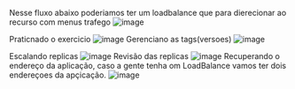 
Nesse fluxo abaixo poderiamos ter um loadbalance que para dierecionar ao recurso com menus trafego
![image](https://github.com/user-attachments/assets/42e8cf22-3d25-47d9-a9f5-abac26766649)

Praticnado o exercicio
![image](https://github.com/user-attachments/assets/fc34a940-fb5e-45f1-91eb-05adcfdb07a5)
Gerenciano as tags(versoes)
![image](https://github.com/user-attachments/assets/a2b6dac6-edee-4b94-82c3-dd51a4a7774a)

Escalando replicas 
![image](https://github.com/user-attachments/assets/4cddfd5a-dff2-424a-b8a9-c8f42f1daee0)
Revisão das replicas
![image](https://github.com/user-attachments/assets/68c4bad9-6392-4650-b539-26628dcd39c0)
Recuperando o endereço da aplicação, caso a gente tenha om LoadBalance vamos ter dois endereçoes da apçicação.
![image](https://github.com/user-attachments/assets/09fc8780-7b64-44a3-a538-7f3184bb1e3a)
